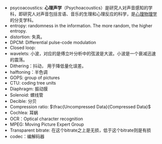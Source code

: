 - psycoacoustics: **心理声学**（Psychoacoustics）是研究人对声音感知的学科，即研究人对声音包括言语、音乐的生理和心理反应的科学，是[心理物理学](https://zh.wikipedia.org/wiki/%E5%BF%83%E7%90%86%E7%89%A9%E7%90%86%E5%AD%A6 "心理物理学")的分支学科。
- entropy: randomness in the information. The more random, the higher entropy.
- distortion: 失真。
- DPCM: Differential pulse-code modulation
- Closed loop: 
- wavelets: 小波，对应的是傅立叶分析中的弦波是大波。小波是一个衰减迅速的震荡。
- Dithering：抖动， 用于降低量化误差。
- halftoning：半色调 
- GOPS: group of pictures 
- CTU: coding tree units
- Diaphragm: 振动膜
- Solenoid: 螺线管
- Decible: 分贝
- Compression ratio: $\frac{Uncompressed Data}{Compressed Data}$
- Cochlea: 耳蜗
- OCR：Optical character recognition
- MPEG: Moving Picture Expert Group 
- Transparent bitrate: 在这个bitrate之上是无损，低于这个bitrate则是有损
- codec：编解码器